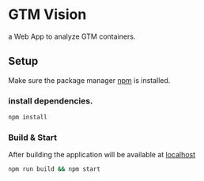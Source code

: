 # GTM Vision

a Web App to analyze GTM containers.

## Setup

Make sure the package manager [npm](https://www.npmjs.com/get-npm) is installed.

### install dependencies.

```bash
npm install
```

### Build & Start

After building the application will be available at [localhost](http://localhost:3000)

```bash
npm run build && npm start
```
